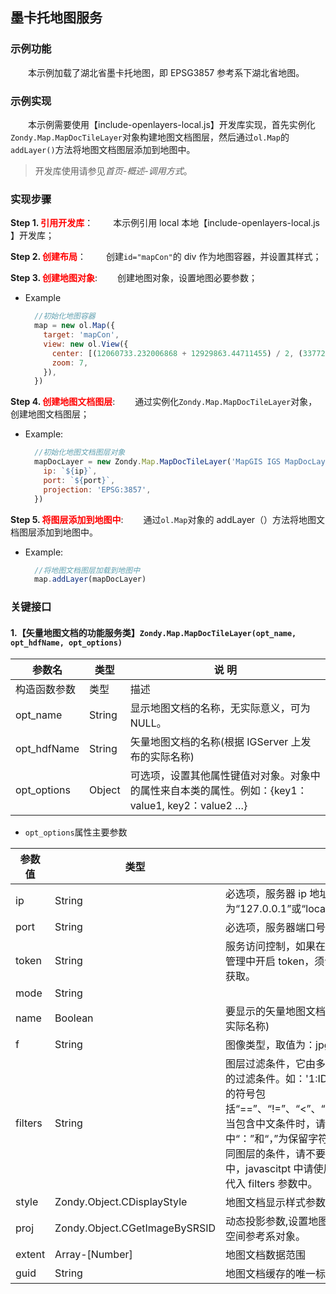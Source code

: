 ## 墨卡托地图服务

### 示例功能

&ensp;&ensp;&ensp;&ensp;本示例加载了湖北省墨卡托地图，即 EPSG3857 参考系下湖北省地图。

### 示例实现

&ensp;&ensp;&ensp;&ensp;本示例需要使用【include-openlayers-local.js】开发库实现，首先实例化`Zondy.Map.MapDocTileLayer`对象构建地图文档图层，然后通过`ol.Map`的`addLayer()`方法将地图文档图层添加到地图中。

> 开发库使用请参见*首页-概述-调用方式*。

### 实现步骤

**Step 1. <font color=red>引用开发库</font>**：
&ensp;&ensp;&ensp;&ensp;本示例引用 local 本地【include-openlayers-local.js 】开发库；

**Step 2. <font color=red>创建布局</font>**：
&ensp;&ensp;&ensp;&ensp;创建`id="mapCon"`的 div 作为地图容器，并设置其样式；

**Step 3. <font color=red>创建地图对象</font>**:
&ensp;&ensp;&ensp;&ensp;创建地图对象，设置地图必要参数；

- Example
  ```javascript
    //初始化地图容器
    map = new ol.Map({
      target: 'mapCon',
      view: new ol.View({
        center: [(12060733.232006868 + 12929863.44711455) / 2, (3377247.5680546067 + 3934286.5753852259) / 2],
        zoom: 7,
      }),
    })
  ```

**Step 4. <font color=red>创建地图文档图层</font>**:
&ensp;&ensp;&ensp;&ensp;通过实例化`Zondy.Map.MapDocTileLayer`对象，创建地图文档图层；

- Example:

  ```javascript
    //初始化地图文档图层对象
    mapDocLayer = new Zondy.Map.MapDocTileLayer('MapGIS IGS MapDocLayer', 'Hubei3857', {
      ip: `${ip}`,
      port: `${port}`,
      projection: 'EPSG:3857',
    })
  ```

**Step 5. <font color=red>将图层添加到地图中</font>**:
&ensp;&ensp;&ensp;&ensp;通过`ol.Map`对象的 addLayer（）方法将地图文档图层添加到地图中。

- Example:
  ```javascript
    //将地图文档图层加载到地图中
    map.addLayer(mapDocLayer)
  ```

### 关键接口

#### 1.【矢量地图文档的功能服务类】`Zondy.Map.MapDocTileLayer(opt_name, opt_hdfName, opt_options)`

| 参数名       | 类型   | 说 明                                                                                            |
| ------------ | ------ | ------------------------------------------------------------------------------------------------ |
| 构造函数参数 | 类型   | 描述                                                                                             |
| opt_name     | String | 显示地图文档的名称，无实际意义，可为 NULL。                                                      |
| opt_hdfName  | String | 矢量地图文档的名称(根据 IGServer 上发布的实际名称)                                               |
| opt_options  | Object | 可选项，设置其他属性键值对对象。对象中的属性来自本类的属性。例如：{key1：value1, key2：value2 …} |

- `opt_options`属性主要参数

| 参数值  | 类型                          | 描述                                                                                                                                                                                                                                                                                                                                                                       | 默认值      |
| ------- | ----------------------------- | -------------------------------------------------------------------------------------------------------------------------------------------------------------------------------------------------------------------------------------------------------------------------------------------------------------------------------------------------------------------------- | ----------- |
| ip      | String                        | 必选项，服务器 ip 地址，本地为“127.0.0.1”或“localhost”。                                                                                                                                                                                                                                                                                                                   | “127.0.0.1” |
| port    | String                        | 必选项，服务器端口号。                                                                                                                                                                                                                                                                                                                                                     | “6163”      |
| token   | String                        | 服务访问控制，如果在 MapGIS Server Manager 服务管理中开启 token，须设置此项，其 key 值可在设置处获取。                                                                                                                                                                                                                                                                     | Null        |
| mode    | String                        |                                                                                                                                                                                                                                                                                                                                                                            | “normal”    |
| name    | Boolean                       | 要显示的矢量地图文档的名称(根据 IGServer 上发布的实际名称)                                                                                                                                                                                                                                                                                                                 | Null        |
| f       | String                        | 图像类型，取值为：jpg                                                                                                                                                                                                                                                                                                                                                      | png         | gif | "png" |
| filters | String                        | 图层过滤条件，它由多个键值对组成，值为您所要设定的过滤条件。如：'1:ID>4,3:ID>1”。过滤条件中用到的符号包括“==”、“!=”、“<”、“>”、“<=”、“>=”、“..”、“~”等，当包含中文条件时，请使用 UTF-8 编码格式，其中“：”和“，”为保留字符，用于表示键值对概念和分隔不同图层的条件，请不要将这 2 个字符用于自定义条件中，javascitpt 中请使用 encodeURI（）函数编码后再代入 filters 参数中。 | Null        |
| style   | Zondy.Object.CDisplayStyle    | 地图文档显示样式参数                                                                                                                                                                                                                                                                                                                                                       | Null        |
| proj    | Zondy.Object.CGetImageBySRSID | 动态投影参数,设置地图文档在服务器端重新投影所需的空间参考系对象。                                                                                                                                                                                                                                                                                                          | Null        |
| extent  | Array-[Number]                | 地图文档数据范围                                                                                                                                                                                                                                                                                                                                                           |             |
| guid    | String                        | 地图文档缓存的唯一标识，一般无需赋值。                                                                                                                                                                                                                                                                                                                                     |             |
